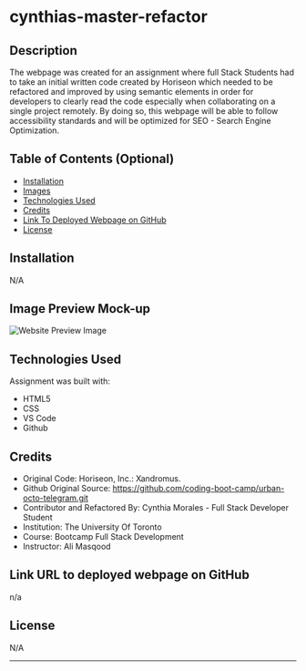 # cynthias-master-refactor

## Description

The webpage was created for an assignment where full Stack Students had to take an initial written code created by Horiseon which needed to be refactored and improved by using semantic elements in order for developers to clearly read the code especially when collaborating on a single project remotely. By doing so, this webpage will be able to follow accessibility standards and will be optimized for SEO - Search Engine Optimization.

## Table of Contents (Optional)

- [Installation](#installation)
- [Images](#images) 
- [Technologies Used](#technologies-used)
- [Credits](#credits)
- [Link To Deployed Webpage on GitHub](#link-url-to-deployed-webpage-on-github)
- [License](#license)

## Installation

N/A

## Image Preview Mock-up
![Website Preview Image](/cynthias-master-refactor/assets/images/01-html-css-git-homework-demo.png)

## Technologies Used

Assignment was built with:
- HTML5
- CSS
- VS Code
- Github


## Credits

- Original Code: Horiseon, Inc.: Xandromus.
- Github Original Source: https://github.com/coding-boot-camp/urban-octo-telegram.git
- Contributor and Refactored By: Cynthia Morales - Full Stack Developer Student
- Institution: The University Of Toronto
- Course: Bootcamp Full Stack Development
- Instructor: Ali Masqood


## Link URL to deployed webpage on GitHub
n/a

## License

N/A


---